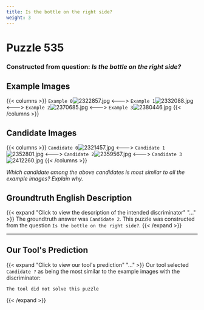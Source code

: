 ```yaml
---
title: Is the bottle on the right side?
weight: 3
---
```


# Puzzle 535
### Constructed from question: _Is the bottle on the right side?_


## Example Images
{{< columns >}}
`Example 0`![2322857.jpg](/gqa_images/2322857.jpg)
<--->
`Example 1`![2332088.jpg](/gqa_images/2332088.jpg)
<--->
`Example 2`![2370685.jpg](/gqa_images/2370685.jpg)
<--->
`Example 3`![2380446.jpg](/gqa_images/2380446.jpg)
{{< /columns >}}

## Candidate Images
{{< columns >}}
`Candidate 0`![2321457.jpg](/gqa_images/2321457.jpg)
<--->
`Candidate 1`![2352801.jpg](/gqa_images/2352801.jpg)
<--->
`Candidate 2`![2359567.jpg](/gqa_images/2359567.jpg)
<--->
`Candidate 3`![2412260.jpg](/gqa_images/2412260.jpg)
{{< /columns >}}

*Which candidate among the above candidates is most similar to all the example images? Explain why.*

## Groundtruth English Description

{{< expand "Click to view the description of the intended discriminator" "..." >}}
The groundtruth answer was `Candidate 2`. This puzzle was constructed from the question `Is the bottle on the right side?`.
{{< /expand >}}

---

## Our Tool's Prediction

{{< expand "Click to view our tool's prediction" "..." >}}
Our tool selected `Candidate ?` as being the most similar to the example images with the discriminator:
```plaintext
The tool did not solve this puzzle
```
{{< /expand >}}
